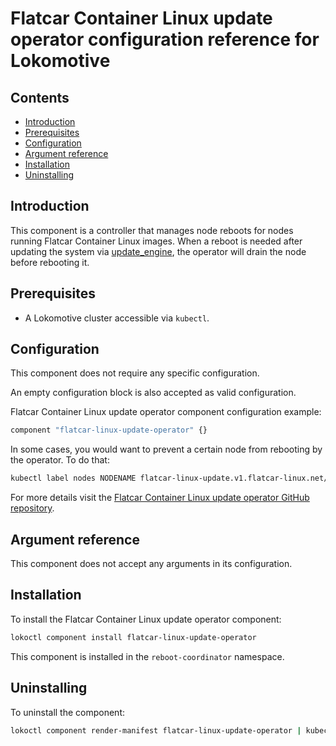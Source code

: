 # Flatcar Container Linux update operator configuration reference for Lokomotive

## Contents

* [Introduction](#introduction)
* [Prerequisites](#prerequisites)
* [Configuration](#configuration)
* [Argument reference](#argument-reference)
* [Installation](#installation)
* [Uninstalling](#uninstalling)

## Introduction

This component is a controller that manages node reboots for nodes running Flatcar Container Linux
images. When a reboot is needed after updating the system via
[update_engine](https://github.com/coreos/update_engine), the operator will drain the node before
rebooting it.


## Prerequisites

* A Lokomotive cluster accessible via `kubectl`.

## Configuration

This component does not require any specific configuration.

An empty configuration block is also accepted as valid configuration.

Flatcar Container Linux update operator component configuration example:

```tf
component "flatcar-linux-update-operator" {}
```

In some cases, you would want to prevent a certain node from rebooting by the operator. To do that:

```bash
kubectl label nodes NODENAME flatcar-linux-update.v1.flatcar-linux.net/reboot-pause=true
```

For more details visit the [Flatcar Container Linux update operator GitHub
repository](https://github.com/kinvolk/flatcar-linux-update-operator).

## Argument reference

This component does not accept any arguments in its configuration.

## Installation

To install the Flatcar Container Linux update operator component:

```bash
lokoctl component install flatcar-linux-update-operator
```

This component is installed in the `reboot-coordinator` namespace.

## Uninstalling

To uninstall the component:

```bash
lokoctl component render-manifest flatcar-linux-update-operator | kubectl delete -f -
```
